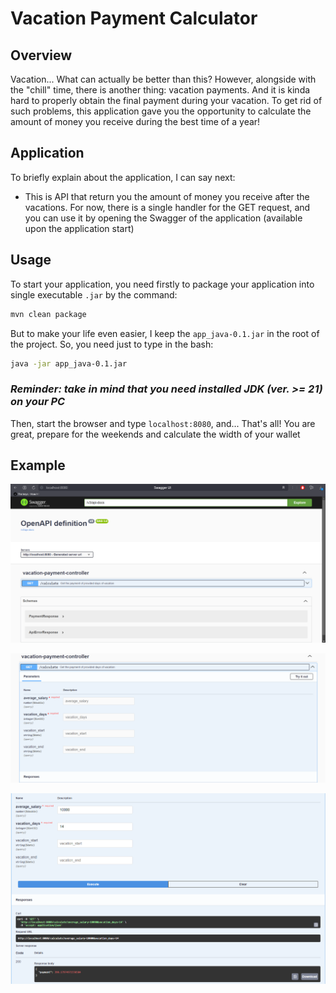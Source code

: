 # Vacation Payment Calculator

## Overview

Vacation... What can actually be better than this? However, alongside with the "chill" time, there is another
thing: vacation payments. And it is kinda hard to properly obtain the final payment during your vacation.
To get rid of such problems, this application gave you the opportunity to calculate the amount of money
you receive during the best time of a year!

## Application

To briefly explain about the application, I can say next:

* This is API that return you the amount of money you receive after the vacations. For now,
  there is a single handler for the GET request, and you can use it by opening
  the Swagger of the application (available upon the application start)

## Usage

To start your application, you need firstly to package your application into single executable `.jar` by the command:

```bash
mvn clean package
```

But to make your life even easier, I keep the `app_java-0.1.jar` in the root of the project. So, you need just to
type in the bash:

```bash
java -jar app_java-0.1.jar
```

### _Reminder: take in mind that you need installed JDK (ver. >= 21) on your PC_

Then, start the browser and type `localhost:8080`, and...
That's all! You are great, prepare for the weekends and calculate the width of your wallet

## Example

![img.png](res/swagger.png)

![swagger_step_1.png](res/swagger_step_1.png)

![swagger_result.png](res/swagger_result.png)
